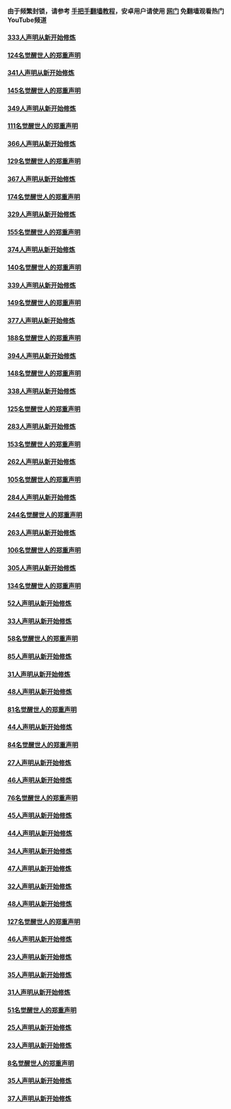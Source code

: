 #### 由于频繁封锁，请参考 [手把手翻墙教程](https://github.com/gfw-breaker/guides/wiki/)，安卓用户请使用 [网门](https://github.com/gfw-breaker/nogfw/blob/master/dl.md?t=07030200) 免翻墙观看热门YouTube频道 

#### [333人声明从新开始修炼](../pages/91/427525.md?t=07030200) 

#### [124名觉醒世人的郑重声明](../pages/91/427524.md?t=07030200) 

#### [341人声明从新开始修炼](../pages/91/427255.md?t=07030200) 

#### [145名觉醒世人的郑重声明](../pages/91/427254.md?t=07030200) 

#### [349人声明从新开始修炼](../pages/91/426969.md?t=07030200) 

#### [111名觉醒世人的郑重声明](../pages/91/426968.md?t=07030200) 

#### [366人声明从新开始修炼](../pages/91/426737.md?t=07030200) 

#### [129名觉醒世人的郑重声明](../pages/91/426736.md?t=07030200) 

#### [367人声明从新开始修炼](../pages/91/426421.md?t=07030200) 

#### [174名觉醒世人的郑重声明](../pages/91/426420.md?t=07030200) 

#### [329人声明从新开始修炼](../pages/91/426139.md?t=07030200) 

#### [155名觉醒世人的郑重声明](../pages/91/426138.md?t=07030200) 

#### [374人声明从新开始修炼](../pages/91/425811.md?t=07030200) 

#### [140名觉醒世人的郑重声明](../pages/91/425810.md?t=07030200) 

#### [339人声明从新开始修炼](../pages/91/425690.md?t=07030200) 

#### [149名觉醒世人的郑重声明](../pages/91/425689.md?t=07030200) 

#### [377人声明从新开始修炼](../pages/91/424867.md?t=07030200) 

#### [188名觉醒世人的郑重声明](../pages/91/424866.md?t=07030200) 

#### [394人声明从新开始修炼](../pages/91/423914.md?t=07030200) 

#### [148名觉醒世人的郑重声明](../pages/91/423913.md?t=07030200) 

#### [338人声明从新开始修炼](../pages/91/423540.md?t=07030200) 

#### [125名觉醒世人的郑重声明](../pages/91/423539.md?t=07030200) 

#### [283人声明从新开始修炼](../pages/91/423296.md?t=07030200) 

#### [153名觉醒世人的郑重声明](../pages/91/423295.md?t=07030200) 

#### [262人声明从新开始修炼](../pages/91/423004.md?t=07030200) 

#### [105名觉醒世人的郑重声明](../pages/91/423003.md?t=07030200) 

#### [284人声明从新开始修炼](../pages/91/422707.md?t=07030200) 

#### [244名觉醒世人的郑重声明](../pages/91/422706.md?t=07030200) 

#### [263人声明从新开始修炼](../pages/91/422553.md?t=07030200) 

#### [106名觉醒世人的郑重声明](../pages/91/422552.md?t=07030200) 

#### [305人声明从新开始修炼](../pages/91/422153.md?t=07030200) 

#### [134名觉醒世人的郑重声明](../pages/91/422152.md?t=07030200) 

#### [52人声明从新开始修炼](../pages/91/421846.md?t=07030200) 

#### [33人声明从新开始修炼](../pages/91/421804.md?t=07030200) 

#### [58名觉醒世人的郑重声明](../pages/91/421845.md?t=07030200) 

#### [85人声明从新开始修炼](../pages/91/421769.md?t=07030200) 

#### [31人声明从新开始修炼](../pages/91/421763.md?t=07030200) 

#### [48人声明从新开始修炼](../pages/91/421605.md?t=07030200) 

#### [81名觉醒世人的郑重声明](../pages/91/421656.md?t=07030200) 

#### [44人声明从新开始修炼](../pages/91/421544.md?t=07030200) 

#### [84名觉醒世人的郑重声明](../pages/91/421543.md?t=07030200) 

#### [27人声明从新开始修炼](../pages/91/421465.md?t=07030200) 

#### [46人声明从新开始修炼](../pages/91/421454.md?t=07030200) 

#### [76名觉醒世人的郑重声明](../pages/91/421453.md?t=07030200) 

#### [45人声明从新开始修炼](../pages/91/421452.md?t=07030200) 

#### [44人声明从新开始修炼](../pages/91/421422.md?t=07030200) 

#### [34人声明从新开始修炼](../pages/91/421322.md?t=07030200) 

#### [47人声明从新开始修炼](../pages/91/421264.md?t=07030200) 

#### [32人声明从新开始修炼](../pages/91/421225.md?t=07030200) 

#### [48人声明从新开始修炼](../pages/91/421202.md?t=07030200) 

#### [127名觉醒世人的郑重声明](../pages/91/421224.md?t=07030200) 

#### [46人声明从新开始修炼](../pages/91/421203.md?t=07030200) 

#### [23人声明从新开始修炼](../pages/91/421138.md?t=07030200) 

#### [35人声明从新开始修炼](../pages/91/421122.md?t=07030200) 

#### [31人声明从新开始修炼](../pages/91/421081.md?t=07030200) 

#### [51名觉醒世人的郑重声明](../pages/91/421080.md?t=07030200) 

#### [25人声明从新开始修炼](../pages/91/421020.md?t=07030200) 

#### [23人声明从新开始修炼](../pages/91/420884.md?t=07030200) 

#### [8名觉醒世人的郑重声明](../pages/91/420883.md?t=07030200) 

#### [35人声明从新开始修炼](../pages/91/420809.md?t=07030200) 

#### [37人声明从新开始修炼](../pages/91/420766.md?t=07030200) 

